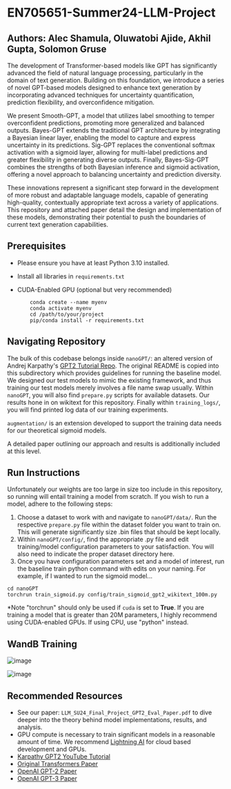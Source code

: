 # EN705651-Summer24-LLM-Project

## Authors: Alec Shamula, Oluwatobi Ajide, Akhil Gupta, Solomon Gruse   

The development of Transformer-based models like GPT has significantly advanced the field of natural language processing, particularly in the domain of text generation. Building on this foundation, we introduce a series of novel GPT-based models designed to enhance text generation by incorporating advanced techniques for uncertainty quantification, prediction flexibility, and overconfidence mitigation. 

We present Smooth-GPT, a model that utilizes label smoothing to temper overconfident predictions, promoting more generalized and balanced outputs. Bayes-GPT extends the traditional GPT architecture by integrating a Bayesian linear layer, enabling the model to capture and express uncertainty in its predictions. Sig-GPT replaces the conventional softmax activation with a sigmoid layer, allowing for multi-label predictions and greater flexibility in generating diverse outputs. Finally, Bayes-Sig-GPT combines the strengths of both Bayesian inference and sigmoid activation, offering a novel approach to balancing uncertainty and prediction diversity.

These innovations represent a significant step forward in the development of more robust and adaptable language models, capable of generating high-quality, contextually appropriate text across a variety of applications. This repository and attached paper detail the design and implementation of these models, demonstrating their potential to push the boundaries of current text generation capabilities.


## Prerequisites

* Please ensure you have at least Python 3.10 installed.   
* Install all libraries in `requirements.txt`
* CUDA-Enabled GPU (optional but very recommended)

  ```
      conda create --name myenv
      conda activate myenv
      cd /path/to/your/project
      pip/conda install -r requirements.txt
  ```


## Navigating Repository
The bulk of this codebase belongs inside `nanoGPT/`: an altered version of Andrej Karpathy's [GPT2 Tutorial Repo](https://github.com/karpathy/nanoGPT). The original README is copied into this subdirectory which provides guidelines for running the baseline model. 
We designed our test models to mimic the existing framework, and thus training our test models merely involves a file name swap usually. Within `nanoGPT`, you will also find `prepare.py` scripts for available datasets. Our results hone in on wikitext for this repository. Finally within `training_logs/`, you will find printed log data of our training experiments.

`augmentation/` is an extension developed to support the training data needs for our theoretical sigmoid models.

A detailed paper outlining our approach and results is additionally included at this level. 

## Run Instructions
Unfortunately our weights are too large in size too include in this repository, so running will entail training a model from scratch. If you wish to run a model, adhere to the following steps:

1) Choose a dataset to work with and navigate to `nanoGPT/data/`. Run the respective `prepare.py` file within the dataset folder you want to train on. This will generate significantly size .bin files that should be kept locally.
2) Within `nanoGPT/config/`, find the appropriate .py file and edit training/model configuration parameters to your satisfaction. You will also need to indicate the proper dataset directory here.
3) Once you have configuration parameters set and a model of interest, run the baseline train python command with edits on your naming. For example, if I wanted to run the sigmoid model...
```
cd nanoGPT
torchrun train_sigmoid.py config/train_sigmoid_gpt2_wikitext_100m.py
```

*Note "torchrun" should only be used if `cuda` is set to **True**. If you are training a model that is greater than 20M parameters, I highly recommend using CUDA-enabled GPUs. If using CPU, use "python" instead.

## WandB Training
![image](https://github.com/user-attachments/assets/4ea9f55c-9096-43c2-b672-d8312f445c07)


![image](https://github.com/user-attachments/assets/f45390d5-2978-4b6b-8e48-92c7e13d4b3e)





## Recommended Resources
* See our paper: `LLM_SU24_Final_Project_GPT2_Eval_Paper.pdf` to dive deeper into the theory behind model implementations, results, and analysis.
* GPU compute is necessary to train significant models in a reasonable amount of time. We recommend [Lightning AI](https://lightning.ai/) for cloud based development and GPUs.
* [Karpathy GPT2 YouTube Tutorial](https://www.youtube.com/watch?v=l8pRSuU81PU)
* [Original Transformers Paper](https://arxiv.org/abs/1706.03762)
* [OpenAI GPT-2 Paper](https://d4mucfpksywv.cloudfront.net/better-language-models/language_models_are_unsupervised_multitask_learners.pdf)
* [OpenAI GPT-3 Paper](https://arxiv.org/abs/2005.14165)
  



